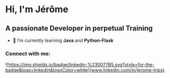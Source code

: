 
# Hi, I'm Jérôme
## A passionate Developer in perpetual Training


- 🌱 I’m currently learning **Java** and **Python-Flask**

### Connect with me:
![https://img.shields.io/badge/linkedin-%230077B5.svg?style=for-the-badge&logo=linkedin&logoColor=white](www.linkedin.com/in/jerome-trips)
